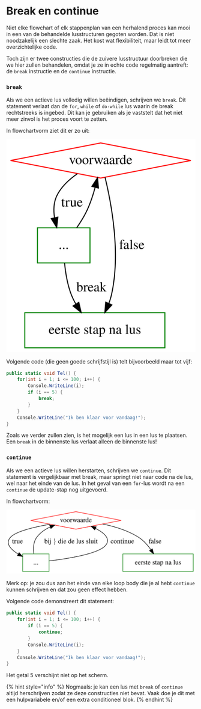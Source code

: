 # Break en continue

Niet elke flowchart of elk stappenplan van een herhalend proces kan mooi in een van de behandelde lusstructuren gegoten worden. Dat is niet noodzakelijk een slechte zaak. Het kost wat flexibiliteit, maar leidt tot meer overzichtelijke code.

Toch zijn er twee constructies die de zuivere lusstructuur doorbreken die we hier zullen behandelen, omdat je ze in echte code regelmatig aantreft: de `break` instructie en de `continue` instructie.

### `break`

Als we een actieve lus volledig willen beëindigen, schrijven we `break`. Dit statement verlaat dan de `for`, `while` of `do-while` lus waarin de break rechtstreeks is ingebed. Dit kan je gebruiken als je vaststelt dat het niet meer zinvol is het proces voort te zetten.

In flowchartvorm ziet dit er zo uit:

![break verlaat onmiddellijk de lus. ... kan hier een reeks stappen voorstellen, waarin ergens break staat.](../../.gitbook/assets/flowchartbreak.svg)

Volgende code \(die geen goede schrijfstijl is\) telt bijvoorbeeld maar tot vijf:

```csharp
public static void Tel() {
    for(int i = 1; i <= 100; i++) {
        Console.WriteLine(i);
        if (i == 5) {
            break;
        }
    }
    Console.WriteLine("Ik ben klaar voor vandaag!");
}
```

Zoals we verder zullen zien, is het mogelijk een lus in een lus te plaatsen. Een `break` in de binnenste lus verlaat alleen de binnenste lus!

### `continue`

Als we een actieve lus willen herstarten, schrijven we `continue`. Dit statement is vergelijkbaar met break, maar springt niet naar code na de lus, wel naar het einde van de lus. In het geval van een `for`-lus wordt na een `continue` de update-stap nog uitgevoerd.

In flowchartvorm:

![continue hervat de lus. ... kan hier een reeks stappen voorstellen waarin ergens continue staat.](../../.gitbook/assets/flowchartcontinue.svg)

Merk op: je zou dus aan het einde van elke loop body die je al hebt `continue` kunnen schrijven en dat zou geen effect hebben.

Volgende code demonstreert dit statement:

```csharp
public static void Tel() {
    for(int i = 1; i <= 100; i++) {
        if (i == 5) {
            continue;
        }
        Console.WriteLine(i);
    }
    Console.WriteLine("Ik ben klaar voor vandaag!");
}
```

Het getal 5 verschijnt niet op het scherm.

{% hint style="info" %}
Nogmaals: je kan een lus met `break` of `continue` altijd herschrijven zodat ze deze constructies niet bevat. Vaak doe je dit met een hulpvariabele en/of een extra conditioneel blok.
{% endhint %}

